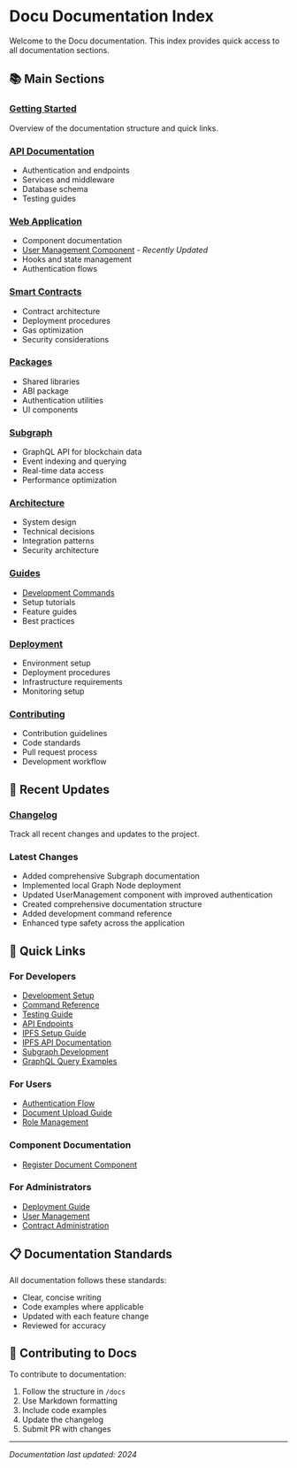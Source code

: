 # Docu Documentation Index

Welcome to the Docu documentation. This index provides quick access to all documentation sections.

## 📚 Main Sections

### [Getting Started](./README.md)
Overview of the documentation structure and quick links.

### [API Documentation](./api/README.md)
- Authentication and endpoints
- Services and middleware
- Database schema
- Testing guides

### [Web Application](./web/README.md)
- Component documentation
- [User Management Component](./web/components/user-management.md) - *Recently Updated*
- Hooks and state management
- Authentication flows

### [Smart Contracts](./contract/README.md)
- Contract architecture
- Deployment procedures
- Gas optimization
- Security considerations

### [Packages](./packages/README.md)
- Shared libraries
- ABI package
- Authentication utilities
- UI components

### [Subgraph](./subgraph/README.md)
- GraphQL API for blockchain data
- Event indexing and querying
- Real-time data access
- Performance optimization

### [Architecture](./architecture/README.md)
- System design
- Technical decisions
- Integration patterns
- Security architecture

### [Guides](./guides/README.md)
- [Development Commands](./guides/commands.md)
- Setup tutorials
- Feature guides
- Best practices

### [Deployment](./deployment/README.md)
- Environment setup
- Deployment procedures
- Infrastructure requirements
- Monitoring setup

### [Contributing](./contributing/README.md)
- Contribution guidelines
- Code standards
- Pull request process
- Development workflow

## 🔄 Recent Updates

### [Changelog](./CHANGELOG.md)
Track all recent changes and updates to the project.

### Latest Changes
- Added comprehensive Subgraph documentation
- Implemented local Graph Node deployment
- Updated UserManagement component with improved authentication
- Created comprehensive documentation structure
- Added development command reference
- Enhanced type safety across the application

## 🚀 Quick Links

### For Developers
- [Development Setup](./guides/development-setup.md)
- [Command Reference](./guides/commands.md)
- [Testing Guide](./guides/testing.md)
- [API Endpoints](./api/endpoints.md)
- [IPFS Setup Guide](./guides/ipfs-setup.md)
- [IPFS API Documentation](./api/ipfs.md)
- [Subgraph Development](./subgraph/development-guide.md)
- [GraphQL Query Examples](./subgraph/query-examples.md)

### For Users
- [Authentication Flow](./guides/authentication-flow.md)
- [Document Upload Guide](./guides/document-upload.md)
- [Role Management](./guides/role-management.md)

### Component Documentation
- [Register Document Component](./web/components/register-document.md)

### For Administrators
- [Deployment Guide](./deployment/README.md)
- [User Management](./web/components/user-management.md)
- [Contract Administration](./contract/deployment.md)

## 📋 Documentation Standards

All documentation follows these standards:
- Clear, concise writing
- Code examples where applicable
- Updated with each feature change
- Reviewed for accuracy

## 🤝 Contributing to Docs

To contribute to documentation:
1. Follow the structure in `/docs`
2. Use Markdown formatting
3. Include code examples
4. Update the changelog
5. Submit PR with changes

---

*Documentation last updated: 2024*